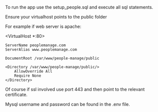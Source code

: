 To run the app use the setup_people.sql and execute all sql statements.

Ensure your virtualhost points to the public folder 

For example if web server is apache:

<VirtualHost *:80>

	ServerName peoplemanage.com
	ServerAlias www.peoplemanage.com

	DocumentRoot /var/www/people-manage/public

	<Directory /var/www/people-manage/public/>
		AllowOverride All
		Require None
	</Directory>

</VirtualHost>

Of course if ssl involved use port 443 and then point to the relevant certificate.

Mysql username and password can be found in the .env file.
